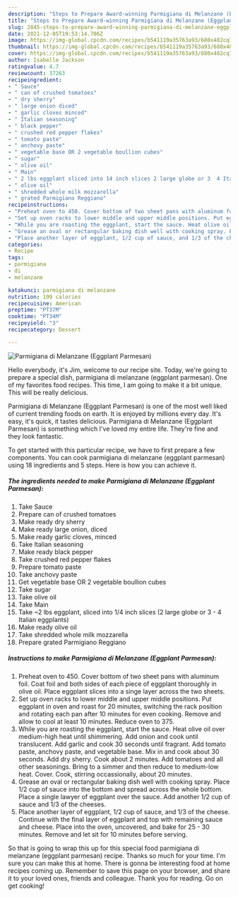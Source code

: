 ```yaml
---
description: "Steps to Prepare Award-winning Parmigiana di Melanzane (Eggplant Parmesan)"
title: "Steps to Prepare Award-winning Parmigiana di Melanzane (Eggplant Parmesan)"
slug: 2845-steps-to-prepare-award-winning-parmigiana-di-melanzane-eggplant-parmesan
date: 2021-12-05T19:53:14.706Z
image: https://img-global.cpcdn.com/recipes/b541119a35763a93/680x482cq70/parmigiana-di-melanzane-eggplant-parmesan-recipe-main-photo.jpg
thumbnail: https://img-global.cpcdn.com/recipes/b541119a35763a93/680x482cq70/parmigiana-di-melanzane-eggplant-parmesan-recipe-main-photo.jpg
cover: https://img-global.cpcdn.com/recipes/b541119a35763a93/680x482cq70/parmigiana-di-melanzane-eggplant-parmesan-recipe-main-photo.jpg
author: Isabelle Jackson
ratingvalue: 4.7
reviewcount: 37263
recipeingredient:
- " Sauce"
- " can of crushed tomatoes"
- " dry sherry"
- " large onion diced"
- " garlic cloves minced"
- " Italian seasoning"
- " black pepper"
- " crushed red pepper flakes"
- " tomato paste"
- " anchovy paste"
- " vegetable base OR 2 vegetable boullion cubes"
- " sugar"
- " olive oil"
- " Main"
- " 2 lbs eggplant sliced into 14 inch slices 2 large globe or 3  4 Italian eggplants"
- " olive oil"
- " shredded whole milk mozzarella"
- " grated Parmigiano Reggiano"
recipeinstructions:
- "Preheat oven to 450. Cover bottom of two sheet pans with aluminum foil. Coat foil and both sides of each piece of eggplant thoroughly in olive oil. Place eggplant slices into a singe layer across the two sheets."
- "Set up oven racks to lower middle and upper middle positions. Put eggplant in oven and roast for 20 minutes, switching the rack position and rotating each pan after 10 minutes for even cooking. Remove and allow to cool at least 10 minutes. Reduce oven to 375."
- "While you are roasting the eggplant, start the sauce. Heat olive oil over medium-high heat until shimmering. Add onion and cook until translucent. Add garlic and cook 30 seconds until fragrant. Add tomato paste, anchovy paste, and vegetable base. Mix in and cook about 30 seconds. Add dry sherry. Cook about 2 minutes. Add tomatoes and all other seasonings. Bring to a simmer and then reduce to medium-low heat. Cover. Cook, stirring occassionally, about 20 minutes."
- "Grease an oval or rectangular baking dish well with cooking spray. Place 1/2 cup of sauce into the bottom and spread across the whole bottom. Place a single lawyer of eggplant over the sauce. Add another 1/2 cup of sauce and 1/3 of the cheeses."
- "Place another layer of eggplant, 1/2 cup of sauce, and 1/3 of the cheese. Continue with the final layer of eggplant and top with remaining sauce and cheese. Place into the oven, uncovered, and bake for 25 - 30 minutes. Remove and let sit for 10 minutes before serving."
categories:
- Recipe
tags:
- parmigiana
- di
- melanzane

katakunci: parmigiana di melanzane 
nutrition: 199 calories
recipecuisine: American
preptime: "PT37M"
cooktime: "PT34M"
recipeyield: "3"
recipecategory: Dessert

---
```



![Parmigiana di Melanzane (Eggplant Parmesan)](https://img-global.cpcdn.com/recipes/b541119a35763a93/680x482cq70/parmigiana-di-melanzane-eggplant-parmesan-recipe-main-photo.jpg)

Hello everybody, it's Jim, welcome to our recipe site. Today, we're going to prepare a special dish, parmigiana di melanzane (eggplant parmesan). One of my favorites food recipes. This time, I am going to make it a bit unique. This will be really delicious.



Parmigiana di Melanzane (Eggplant Parmesan) is one of the most well liked of current trending foods on earth. It is enjoyed by millions every day. It's easy, it's quick, it tastes delicious. Parmigiana di Melanzane (Eggplant Parmesan) is something which I've loved my entire life. They're fine and they look fantastic.


To get started with this particular recipe, we have to first prepare a few components. You can cook parmigiana di melanzane (eggplant parmesan) using 18 ingredients and 5 steps. Here is how you can achieve it.

<!--inarticleads1-->

##### The ingredients needed to make Parmigiana di Melanzane (Eggplant Parmesan):

1. Take  Sauce
1. Prepare  can of crushed tomatoes
1. Make ready  dry sherry
1. Make ready  large onion, diced
1. Make ready  garlic cloves, minced
1. Take  Italian seasoning
1. Make ready  black pepper
1. Take  crushed red pepper flakes
1. Prepare  tomato paste
1. Take  anchovy paste
1. Get  vegetable base OR 2 vegetable boullion cubes
1. Take  sugar
1. Take  olive oil
1. Take  Main
1. Take  ~2 lbs eggplant, sliced into 1/4 inch slices (2 large globe or 3 - 4 Italian eggplants)
1. Make ready  olive oil
1. Take  shredded whole milk mozzarella
1. Prepare  grated Parmigiano Reggiano




<!--inarticleads2-->

##### Instructions to make Parmigiana di Melanzane (Eggplant Parmesan):

1. Preheat oven to 450. Cover bottom of two sheet pans with aluminum foil. Coat foil and both sides of each piece of eggplant thoroughly in olive oil. Place eggplant slices into a singe layer across the two sheets.
1. Set up oven racks to lower middle and upper middle positions. Put eggplant in oven and roast for 20 minutes, switching the rack position and rotating each pan after 10 minutes for even cooking. Remove and allow to cool at least 10 minutes. Reduce oven to 375.
1. While you are roasting the eggplant, start the sauce. Heat olive oil over medium-high heat until shimmering. Add onion and cook until translucent. Add garlic and cook 30 seconds until fragrant. Add tomato paste, anchovy paste, and vegetable base. Mix in and cook about 30 seconds. Add dry sherry. Cook about 2 minutes. Add tomatoes and all other seasonings. Bring to a simmer and then reduce to medium-low heat. Cover. Cook, stirring occassionally, about 20 minutes.
1. Grease an oval or rectangular baking dish well with cooking spray. Place 1/2 cup of sauce into the bottom and spread across the whole bottom. Place a single lawyer of eggplant over the sauce. Add another 1/2 cup of sauce and 1/3 of the cheeses.
1. Place another layer of eggplant, 1/2 cup of sauce, and 1/3 of the cheese. Continue with the final layer of eggplant and top with remaining sauce and cheese. Place into the oven, uncovered, and bake for 25 - 30 minutes. Remove and let sit for 10 minutes before serving.




So that is going to wrap this up for this special food parmigiana di melanzane (eggplant parmesan) recipe. Thanks so much for your time. I'm sure you can make this at home. There is gonna be interesting food at home recipes coming up. Remember to save this page on your browser, and share it to your loved ones, friends and colleague. Thank you for reading. Go on get cooking!
